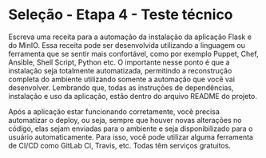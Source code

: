 # Seleção - Etapa 4 - Teste técnico

Escreva uma receita para a automação da instalação da aplicação Flask e do MinIO. Essa receita pode ser desenvolvida utilizando a linguagem ou ferramenta que se sentir mais confortável, como por exemplo Puppet, Chef, Ansible, Shell Script, Python etc. O importante nesse ponto é que a instalação seja totalmente automatizada, permitindo a reconstrução completa do ambiente utilizando somente a automação que você vai desenvolver. Lembrando que, todas as instruções de dependências, instalação e uso da aplicação, estão dentro do arquivo README do projeto.

Após a aplicação estar funcionando corretamente, você precisa automatizar o deploy, ou seja, sempre que houver novas alterações no código, elas sejam enviadas para o ambiente e seja disponibilizado para o usuário automaticamente. Para isso, você pode utilizar alguma ferramenta de CI/CD como GitLab CI, Travis, etc. Todas têm serviços gratuitos.
